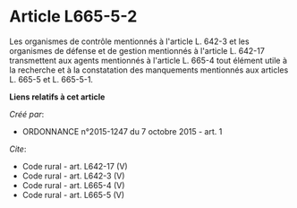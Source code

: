 # Article L665-5-2

Les organismes de contrôle mentionnés à l'article L. 642-3 et les organismes de défense et de gestion mentionnés à l'article
L. 642-17 transmettent aux agents mentionnés à l'article L. 665-4 tout élément utile à la recherche et à la constatation des
manquements mentionnés aux articles L. 665-5 et L. 665-5-1.

**Liens relatifs à cet article**

_Créé par_:

  - ORDONNANCE n°2015-1247 du 7 octobre 2015 - art. 1

_Cite_:

  - Code rural - art. L642-17 (V)
  - Code rural - art. L642-3 (V)
  - Code rural - art. L665-4 (V)
  - Code rural - art. L665-5 (V)
